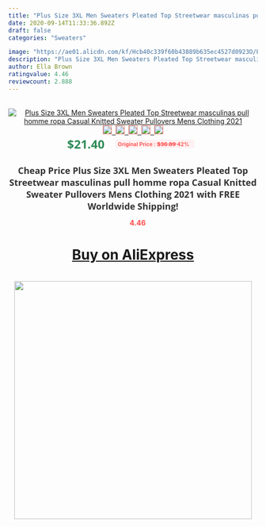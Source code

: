 ```yaml
---
title: "Plus Size 3XL Men Sweaters Pleated Top Streetwear masculinas pull homme ropa Casual Knitted Sweater Pullovers Mens Clothing 2021"
date: 2020-09-14T11:33:36.892Z
draft: false
categories: "Sweaters"

image: "https://ae01.alicdn.com/kf/Hcb40c339f60b43889b635ec4527d0923O/Plus-Size-3XL-Men-Sweaters-Pleated-Top-Streetwear-masculinas-pull-homme-ropa-Casual-Knitted-Sweater-Pullovers.jpg"
description: "Plus Size 3XL Men Sweaters Pleated Top Streetwear masculinas pull homme ropa Casual Knitted Sweater Pullovers Mens Clothing 2021"
author: Ella Brown
ratingvalue: 4.46
reviewcount: 2.888
---
```

<br>
<div style="text-align: center;">
<a href="https://s.click.aliexpress.com/e/_An425r" target="_blank" rel="nofollow noopener noreferrer"><img alt="Plus Size 3XL Men Sweaters Pleated Top Streetwear masculinas pull homme ropa Casual Knitted Sweater Pullovers Mens Clothing 2021" class="magnifier-image" src="https://ae01.alicdn.com/kf/Hcb40c339f60b43889b635ec4527d0923O/Plus-Size-3XL-Men-Sweaters-Pleated-Top-Streetwear-masculinas-pull-homme-ropa-Casual-Knitted-Sweater-Pullovers.jpg_640x640.jpg">
<br>
<img style="border:1px solid salmon" src="https://ae01.alicdn.com/kf/Hcb40c339f60b43889b635ec4527d0923O/Plus-Size-3XL-Men-Sweaters-Pleated-Top-Streetwear-masculinas-pull-homme-ropa-Casual-Knitted-Sweater-Pullovers.jpg_120x120.jpg">&nbsp;&nbsp;<img style="border:1px solid salmon" src="https://ae01.alicdn.com/kf/H7049bd787c9d4780a069df7d3e6ab09eX/Plus-Size-3XL-Men-Sweaters-Pleated-Top-Streetwear-masculinas-pull-homme-ropa-Casual-Knitted-Sweater-Pullovers.jpg_120x120.jpg">&nbsp;&nbsp;<img style="border:1px solid salmon" src="https://ae01.alicdn.com/kf/Habc05305ad1140ef96f770046f3b1134H/Plus-Size-3XL-Men-Sweaters-Pleated-Top-Streetwear-masculinas-pull-homme-ropa-Casual-Knitted-Sweater-Pullovers.jpg_120x120.jpg">&nbsp;&nbsp;<img style="border:1px solid salmon" src="https://ae01.alicdn.com/kf/Hd8d88c60859f481589c372746c2d2385Z/Plus-Size-3XL-Men-Sweaters-Pleated-Top-Streetwear-masculinas-pull-homme-ropa-Casual-Knitted-Sweater-Pullovers.jpg_120x120.jpg">&nbsp;&nbsp;<img style="border:1px solid salmon" src="https://ae01.alicdn.com/kf/Hc0160f16acd74b8696da7dbe8791b57eG/Plus-Size-3XL-Men-Sweaters-Pleated-Top-Streetwear-masculinas-pull-homme-ropa-Casual-Knitted-Sweater-Pullovers.jpg_120x120.jpg"></a></div><br0>
<div style="text-align: center;"><span style="background-color: white; border: 0px; box-sizing: border-box; color: seagreen; display: inline-block; font-family: &quot;open sans&quot; , &quot;arial&quot; , &quot;helvetica&quot; , sans-serif , &quot;heiti&quot;; font-size: 24px; font-stretch: inherit; font-weight: 700; line-height: inherit; margin: 0px 10px 0px 0px; padding: 0px; vertical-align: middle;">$21.40 </span>
<span style="background: rgb(255 , 241 , 241); border-radius: 3px; border: 0px; box-sizing: border-box; color: #ff4747; display: inline-block; font-family: inherit; font-size: 12px; font-stretch: inherit; font-style: inherit; font-variant: inherit; font-weight: 600; line-height: inherit; margin: 0px; padding: 2px 5px; transform: scale(0.9); vertical-align: middle;">Original Price : <b style="text-decoration: line-through;">$36.89 </b> 42%&nbsp;&nbsp;</span></div>
<h1 style="color: #333333; display: inline-block; font-family: &quot;open sans&quot; , &quot;arial&quot; , &quot;helvetica&quot; , sans-serif , &quot;heiti&quot;; font-size: 18px; font-stretch: inherit; font-weight: 700; text-align: center;">Cheap Price Plus Size 3XL Men Sweaters Pleated Top Streetwear masculinas pull homme ropa Casual Knitted Sweater Pullovers Mens Clothing 2021 with FREE Worldwide Shipping!</h1>
<div style="color: #ff4747; text-align: center;">
<img src="https://4.bp.blogspot.com/-M0ZcTcb-5uY/XleCXlxnR4I/AAAAAAAAAEc/OrjgMkXV1oMQFaCRZj5HQwOCBcu3w1FegCPcBGAYYCw/s1600/star.png" style="height: 15px;">&nbsp;<b>4.46</b></div>
<div class="button_cont" align="center"><a class="buynow_a" href="https://s.click.aliexpress.com/e/_An425r" target="_blank" rel="nofollow noopener noreferrer"><H1>Buy on AliExpress</H1></a></div><br>
<div class="separator" style="clear: both; text-align: center;">
<img src="https://lh3.googleusercontent.com/-pTy5HemUv9M/XlePHvY0dAI/AAAAAAAAAE4/0nX5iRUoIWY8eMW9Dpxeirr157OZliDIgCLcBGAsYHQ/s1600/badge.gif" width="480">
</div>
